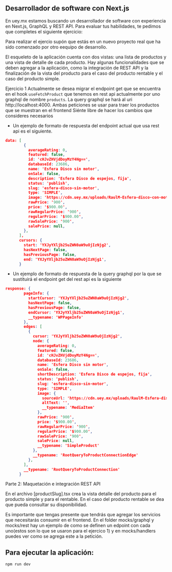 ## Desarrollador de software con Next.js

En uey.mx estamos buscando un desarrollador de software con experiencia en Next.js, GraphQL y REST API. Para evaluar tus habilidades, te pedimos que completes el siguiente ejercicio:

Para realizar el ejercio supón que estás en un nuevo proyecto real que ha sido comenzado por otro eequipo de desarrollo. 

El esqueleto de la aplicación cuenta con dos vistas: una lista de productos y una vista de detalle de cada producto. Hay algunas funcionalidades que se deben agregar a la aplicación, como la integración de REST API y la finalización de la vista del producto para el caso del producto rentable y el caso del producto simple.

Ejercicio 1
Actualmente se desea migrar el endpoint get que se encuentra en el hook `useFetchProduct` que tenemos en rest api actualmente por uno graphql de nombre `products`. La query graphql se hará al uri http://localhost:4000. Ambas peticiones se usar para traer los productos que se muestran en el frontend Siénte libre de hacer los cambios que consideres necesarios

- Un ejemplo de formato de respuesta del endpoint actual que usa rest api es el siguiente.

```json
data: [
        {
          averageRating: 0,
          featured: false,
          id: 'cHJvZHVjdDoyMzY4Ng==',
          databaseId: 23686,
          name: 'Esfera Disco sin motor',
          onSale: false,
          description: 'Esfera Disco de espejos, fija',
          status: 'publish',
          slug: 'esfera-disco-sin-motor',
          type: 'SIMPLE',
          image: 'https://cdn.uey.mx/uploads/RaulM-Esfera-disco-con-motor-2.png',
          rawPrice: '900',
          price: '$900.00',
          rawRegularPrice: '900',
          regularPrice: '$900.00',
          rawSalePrice: '900',
          salePrice: null,
        },
      ],
      cursors: {
        start: 'YXJyYXljb25uZWN0aW9uOjIzNjg2',
        hasNextPage: false,
        hasPreviousPage: false,
        end: 'YXJyYXljb25uZWN0aW9uOjIzNjg1',
      }
```

- Un ejemplo de formato de respuesta de la query graphql por la que se sustituirá el endpoint get del rest api es la siguiente

```json
response: {
        pageInfo: {
          startCursor: 'YXJyYXljb25uZWN0aW9uOjIzNjg2',
          hasNextPage: false,
          hasPreviousPage: false,
          endCursor: 'YXJyYXljb25uZWN0aW9uOjIzNjg1',
          __typename: 'WPPageInfo'
        },
        edges: [
          {
            cursor: 'YXJyYXljb25uZWN0aW9uOjIzNjg2',
            node: {
              averageRating: 0,
              featured: false,
              id: 'cHJvZHVjdDoyMzY4Ng==',
              databaseId: 23686,
              name: 'Esfera Disco sin motor',
              onSale: false,
              shortDescription: 'Esfera Disco de espejos, fija',
              status: 'publish',
              slug: 'esfera-disco-sin-motor',
              type: 'SIMPLE',
              image: {
                sourceUrl: 'https://cdn.uey.mx/uploads/RaulM-Esfera-disco-con-motor-2.png',
                altText: '',
                __typename: 'MediaItem'
              },
              rawPrice: '900',
              price: '$900.00',
              rawRegularPrice: '900',
              regularPrice: '$900.00',
              rawSalePrice: '900',
              salePrice: null,
              __typename: 'SimpleProduct'
            },
            __typename: 'RootQueryToProductConnectionEdge'
          },
        ],
        __typename: 'RootQueryToProductConnection'
      }
```

Parte 2: Maquetación e integración REST API

En el archivo [productSlug].tsx crea la vista detalle del producto para el producto simple y para el rentable. En el caso del producto rentable se dea que pueda consultar su disponibilidad.

Es importante que tengas presente que tendrás que agregar los servicios que necesitarás consumir en el frontend. En el folder mocks/graphql y mocks/rest hay un ejemplo de como se definen un edpoint con cada uno(estos son lo que se usaron para el ejercico 1) y en mocks/handlers puedes ver como se agrega este a la petición.

## Para ejecutar la aplicación:
```
npm run dev
```


